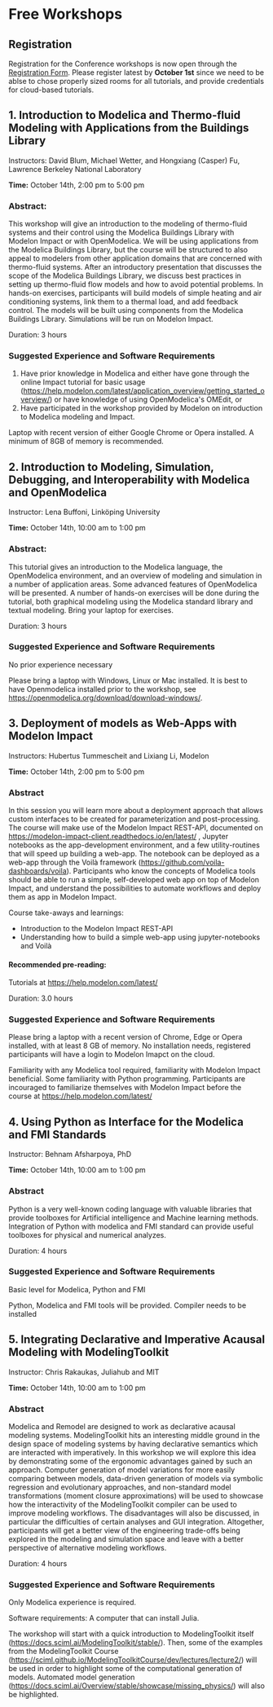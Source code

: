 # Free Workshops

## Registration 

Registration for the Conference workshops is now open through the [Registration Form](https://docs.google.com/forms/d/e/1FAIpQLSeF_5Y_wWLciCuZ5ANYf6iwPf5yXGqMxJI3uuirX8YczVcKDg/viewform). Please register latest by **October 1st** since we need to be ablse to chose properly sized rooms for all tutorials, and provide credentials for cloud-based tutorials. 

## 1. Introduction to Modelica and Thermo-fluid Modeling with Applications from the Buildings Library

Instructors: David Blum, Michael Wetter, and Hongxiang (Casper) Fu, Lawrence Berkeley National Laboratory

**Time:** October 14th, 2:00 pm to 5:00 pm

### Abstract: 

This workshop will give an introduction to the modeling of thermo-fluid systems and their control using the Modelica Buildings Library with Modelon Impact or with OpenModelica. We will be using applications from the Modelica Buildings Library, but the course will be structured to also appeal to modelers from other application domains that are concerned with thermo-fluid systems. After an introductory presentation that discusses the scope of the Modelica Buildings Library, we discuss best practices in setting up thermo-fluid flow models and how to avoid potential problems. In hands-on exercises, participants will build models of simple heating and air conditioning systems, link them to a thermal load, and add feedback control. The models will be built using components from the Modelica Buildings Library. Simulations will be run on Modelon Impact.

Duration: 3 hours

### Suggested Experience and Software Requirements

1. Have prior knowledge in Modelica and either have gone through the online Impact tutorial for basic usage (https://help.modelon.com/latest/application_overview/getting_started_overview/) or have knowledge of using OpenModelica's OMEdit, or
1. Have participated in the workshop provided by Modelon on introduction to Modelica modeling and Impact.

Laptop with recent version of either Google Chrome or Opera installed. A minimum of 8GB of memory is recommended.

## 2. Introduction to Modeling, Simulation, Debugging, and Interoperability with Modelica and OpenModelica

Instructor: Lena Buffoni, Linköping University

**Time:** October 14th, 10:00 am to 1:00 pm

### Abstract: 
This tutorial gives an introduction to the Modelica language, the OpenModelica environment, and an overview of modeling and simulation in a number of application areas. Some advanced features of OpenModelica will be presented. A number of hands-on exercises will be done during the tutorial, both graphical modeling using the Modelica standard library and textual modeling. Bring your laptop for exercises.

Duration: 3 hours

### Suggested Experience and Software Requirements

No prior experience necessary

Please bring a laptop with Windows, Linux or Mac installed. It is best to have Openmodelica installed prior to the workshop, see https://openmodelica.org/download/download-windows/.

## 3. Deployment of models as Web-Apps with Modelon Impact

Instructors: Hubertus Tummescheit and Lixiang Li, Modelon

**Time:** October 14th, 2:00 pm to 5:00 pm

### Abstract 
In this session you will learn more about a deployment approach that allows custom interfaces to be created for parameterization and post-processing. The course will make use of the Modelon Impact REST-API, documented on https://modelon-impact-client.readthedocs.io/en/latest/ , Jupyter notebooks as the app-development environment, and a few utility-routines that will speed up building a web-app. The notebook can be deployed as a web-app through the Voilà framework (https://github.com/voila-dashboards/voila). Participants who know the concepts of Modelica tools should be able to run a simple, self-developed web app on top of Modelon Impact, and understand the possibilities to automate workflows and deploy them as app in Modelon Impact. 

Course take-aways and learnings: 
- Introduction to the Modelon Impact REST-API
- Understanding how to build a simple web-app using jupyter-notebooks and Voilà

#### Recommended pre-reading: 
Tutorials at https://help.modelon.com/latest/ 

Duration: 3.0 hours

### Suggested Experience and Software Requirements

Please bring a laptop with a recent version of Chrome, Edge or Opera installed, with at least 8 GB of memory. No installation needs, registered participants will have a login to Modelon Imapct on the cloud. 

Familiarity with any Modelica tool required, familiarity with Modelon Impact beneficial. Some familiarity with Python programming. Participants are incouraged to familiarize themselves with Modelon Impact before the course at https://help.modelon.com/latest/

## 4. Using Python as Interface for the Modelica and FMI Standards

Instructor: Behnam Afsharpoya, PhD

**Time:** October 14th, 10:00 am to 1:00 pm

### Abstract

Python is a very well-known coding language with valuable libraries that provide toolboxes for Artificial intelligence and Machine learning methods.  Integration of Python with modelica and FMI standard can provide useful toolboxes for physical and numerical analyzes.    

Duration: 4 hours

### Suggested Experience and Software Requirements

Basic level for  Modelica, Python and FMI 

Python, Modelica and FMI tools will be provided.  Compiler needs to be installed

## 5. Integrating Declarative and Imperative Acausal Modeling with ModelingToolkit

Instructor: Chris Rakaukas, Juliahub and MIT

**Time:** October 14th, 10:00 am to 1:00 pm

### Abstract

Modelica and Remodel are designed to work as declarative acausal modeling systems. ModelingToolkit hits an interesting middle ground in the design space of modeling systems by having declarative semantics which are interacted with imperatively. In this workshop we will explore this idea by demonstrating some of the ergonomic advantages gained by such an approach. Computer generation of model variations for more easily comparing between models, data-driven generation of models via symbolic regression and evolutionary approaches, and non-standard model transformations (moment closure approximations) will be used to showcase how the interactivity of the ModelingToolkit compiler can be used to improve modeling workflows. The disadvantages will also be discussed, in particular the difficulties of certain analyses and GUI integration. Altogether, participants will get a better view of the engineering trade-offs being explored in the modeling and simulation space and leave with a better perspective of alternative modeling workflows.

Duration: 4 hours

### Suggested Experience and Software Requirements

Only Modelica experience is required. 

Software requirements: A computer that can install Julia. 

The workshop will start with a quick introduction to ModelingToolkit itself (https://docs.sciml.ai/ModelingToolkit/stable/). Then, some of the examples from the ModelingToolkit Course (https://sciml.github.io/ModelingToolkitCourse/dev/lectures/lecture2/) will be used in order to highlight some of the computational generation of models. Automated model generation (https://docs.sciml.ai/Overview/stable/showcase/missing_physics/) will also be highlighted.


